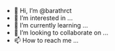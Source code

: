 - 👋 Hi, I’m @barathrct
- 👀 I’m interested in ...
- 🌱 I’m currently learning ...
- 💞️ I’m looking to collaborate on ...
- 📫 How to reach me ...

<!---
barathrct/barathrct is a ✨ special ✨ repository because its `README.md` (this file) appears on your GitHub profile.
You can click the Preview link to take a look at your changes.
--->
